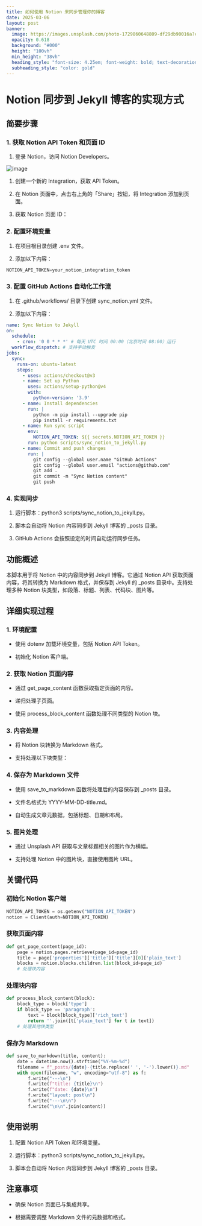 ```yaml
---
title: 如何使用 Notion 来同步管理你的博客
date: 2025-03-06
layout: post
banner:
  image: https://images.unsplash.com/photo-1729860648809-df29db90016a?crop=entropy&cs=tinysrgb&fit=max&fm=jpg&ixid=M3w2OTIwMzJ8MHwxfHJhbmRvbXx8fHx8fHx8fDE3NDEyMjk3MTZ8&ixlib=rb-4.0.3&q=80&w=1080
  opacity: 0.618
  background: "#000"
  height: "100vh"
  min_height: "38vh"
  heading_style: "font-size: 4.25em; font-weight: bold; text-decoration: underline"
  subheading_style: "color: gold"
---
```


# Notion 同步到 Jekyll 博客的实现方式

## 简要步骤

### 1. 获取 Notion API Token 和页面 ID

1. 登录 Notion，访问 Notion Developers。

![image](https://prod-files-secure.s3.us-west-2.amazonaws.com/a7a0cc5a-89b9-4cda-8686-1fba0ca52f40/d19c1afe-dea5-4312-9333-786b0ba83054/image.png?X-Amz-Algorithm=AWS4-HMAC-SHA256&X-Amz-Content-Sha256=UNSIGNED-PAYLOAD&X-Amz-Credential=ASIAZI2LB4664ESZFHQE%2F20250306%2Fus-west-2%2Fs3%2Faws4_request&X-Amz-Date=20250306T025516Z&X-Amz-Expires=3600&X-Amz-Security-Token=IQoJb3JpZ2luX2VjENv%2F%2F%2F%2F%2F%2F%2F%2F%2F%2FwEaCXVzLXdlc3QtMiJIMEYCIQDcXVsHZ3RFgIlIjmQPzW%2Foqjiae0UwaitwcNAd79Mr0gIhAMXNZWH81qrzbtcZPTnebSQieCjhurg9IqkDDky7vvhTKv8DCCQQABoMNjM3NDIzMTgzODA1Igw5Dw4ziA%2BRe87TkvUq3AODMKWCrY7%2F9jhHblNHFs9R8QoKIXLOgEPYVP7iAuT69HA5k0rI3Du093LM6TnUoODFPcgAZaHotogUppm02K2NklNr8NN2mIIFV9GN0pqmgjDHwC4z%2FuZ7vGPjQ4WXr9fnR6bcnkfx0mVCkCinJ9xKTdngXk6CU5BXDLJjtWj2WWAwa19VJbHs46wzktp2DSAgR06GC06fNjUsI7CUzoMLVn6PWwfkMbkJigw0y95OJKZLuKAtwGlrt%2FvRO3Ei%2Fuvx1MTfOAHpA9iTwyMMzH3Rl%2F4mKst5PR2dkC3uMGqtj6vFlcHPUV609DS63ru1RxWmJo1usi9JpZvG3OvHuCwMNGI%2B41F4X0YfJaLizmhV9KXya0SrSlAFUa%2Bx4hjHUIDbK9nWJTdQ9RBOP0DQR3OcOzpuLmb2XjWQl%2BpcC3N8PAfIsrPi4uggDAj7Bi%2BRHqSr7v9VhwL3zugFEgHY7Hb1CEcanN76TjkvYaIYOhqPWkd%2BPAECW1x2QozZjBSVOD2kFAKslcOtaBSclH3mUTSINYZmAAorw0JwMwKHUl26soTRErh1s9vRT8Dv79Suxv4YxXAgFeiC2f5kD2ps4BdN9Z7fiAmcpUGBzq7cejO07Q%2Fw0PexFBGUxCZpGjCnlaS%2BBjqkAd1s3X8lmEd%2FYQFC89gCNsqdzGDJtaSjWzQkuGSoEVh0qcCnerAvY36A70xyc8LbSiyi5bjDn9s%2BwOwhif6wvr7NU3S9TOxanF05B2PdpLgp5osMPD3YjtQ2Z%2Bw8t080TbDHReswuqqzGWP39Tf7Qfp0VyDQvofhtL1VCCmbPw%2FSv5gz%2F%2FzSaW2U62BXFbO44rIJ58Y3EfLnYzpSvx9TgXSfGmZG&X-Amz-Signature=60d976f845192b99d4f81d1872e7249102e9351579b77d783def2c79563ff92d&X-Amz-SignedHeaders=host&x-id=GetObject)

1. 创建一个新的 Integration，获取 API Token。

1. 在 Notion 页面中，点击右上角的「Share」按钮，将 Integration 添加到页面。

1. 获取 Notion 页面 ID：


### 2. 配置环境变量

1. 在项目根目录创建 .env 文件。

1. 添加以下内容：

```javascript
NOTION_API_TOKEN=your_notion_integration_token
```

### 3. 配置 GitHub Actions 自动化工作流

1. 在 .github/workflows/ 目录下创建 sync_notion.yml 文件。

1. 添加以下内容：

```yaml
name: Sync Notion to Jekyll
on:
  schedule:
    - cron: '0 0 * * *' # 每天 UTC 时间 00:00（北京时间 08:00）运行
  workflow_dispatch: # 支持手动触发
jobs:
  sync:
    runs-on: ubuntu-latest
    steps:
      - uses: actions/checkout@v3
      - name: Set up Python
        uses: actions/setup-python@v4
        with:
          python-version: '3.9'
      - name: Install dependencies
        run: |
          python -m pip install --upgrade pip
          pip install -r requirements.txt
      - name: Run sync script
        env:
          NOTION_API_TOKEN: ${{ secrets.NOTION_API_TOKEN }}
        run: python scripts/sync_notion_to_jekyll.py
      - name: Commit and push changes
        run: |
          git config --global user.name "GitHub Actions"
          git config --global user.email "actions@github.com"
          git add .
          git commit -m "Sync Notion content"
          git push
```

### 4. 实现同步

1. 运行脚本：python3 scripts/sync_notion_to_jekyll.py。

1. 脚本会自动将 Notion 内容同步到 Jekyll 博客的 _posts 目录。

1. GitHub Actions 会按照设定的时间自动运行同步任务。

## 功能概述

本脚本用于将 Notion 中的内容同步到 Jekyll 博客。它通过 Notion API 获取页面内容，将其转换为 Markdown 格式，并保存到 Jekyll 的 _posts 目录中。支持处理多种 Notion 块类型，如段落、标题、列表、代码块、图片等。

## 详细实现过程

### 1. 环境配置

- 使用 dotenv 加载环境变量，包括 Notion API Token。

- 初始化 Notion 客户端。

### 2. 获取 Notion 页面内容

- 通过 get_page_content 函数获取指定页面的内容。

- 递归处理子页面。

- 使用 process_block_content 函数处理不同类型的 Notion 块。

### 3. 内容处理

- 将 Notion 块转换为 Markdown 格式。

- 支持处理以下块类型：


### 4. 保存为 Markdown 文件

- 使用 save_to_markdown 函数将处理后的内容保存到 _posts 目录。

- 文件名格式为 YYYY-MM-DD-title.md。

- 自动生成文章元数据，包括标题、日期和布局。

### 5. 图片处理

- 通过 Unsplash API 获取与文章标题相关的图片作为横幅。

- 支持处理 Notion 中的图片块，直接使用图片 URL。

## 关键代码

### 初始化 Notion 客户端

```python
NOTION_API_TOKEN = os.getenv("NOTION_API_TOKEN")
notion = Client(auth=NOTION_API_TOKEN)
```

### 获取页面内容

```python
def get_page_content(page_id):
    page = notion.pages.retrieve(page_id=page_id)
    title = page['properties']['title']['title'][0]['plain_text']
    blocks = notion.blocks.children.list(block_id=page_id)
    # 处理块内容
```

### 处理块内容

```python
def process_block_content(block):
    block_type = block['type']
    if block_type == 'paragraph':
        text = block[block_type]['rich_text']
        return ''.join([t['plain_text'] for t in text])
    # 处理其他块类型
```

### 保存为 Markdown

```python
def save_to_markdown(title, content):
    date = datetime.now().strftime("%Y-%m-%d")
    filename = f"_posts/{date}-{title.replace(' ', '-').lower()}.md"
    with open(filename, "w", encoding="utf-8") as f:
        f.write("---\n")
        f.write(f"title: {title}\n")
        f.write(f"date: {date}\n")
        f.write("layout: post\n")
        f.write("---\n\n")
        f.write("\n\n".join(content))
```

## 使用说明

1. 配置 Notion API Token 和环境变量。

1. 运行脚本：python3 scripts/sync_notion_to_jekyll.py。

1. 脚本会自动将 Notion 内容同步到 Jekyll 博客的 _posts 目录。

## 注意事项

- 确保 Notion 页面已与集成共享。

- 根据需要调整 Markdown 文件的元数据和格式。